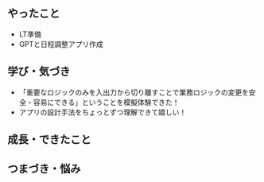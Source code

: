 ## やったこと
- LT準備
- GPTと日程調整アプリ作成
## 学び・気づき
- 「重要なロジックのみを入出力から切り離すことで業務ロジックの変更を安全・容易にできる」ということを模擬体験できた！
- アプリの設計手法をちょっとずつ理解できて嬉しい！

## 成長・できたこと


## つまづき・悩み